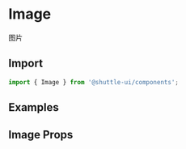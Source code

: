 ---
---

# Image

图片

## Import

```jsx
import { Image } from '@shuttle-ui/components';
```

## Examples

## Image Props
